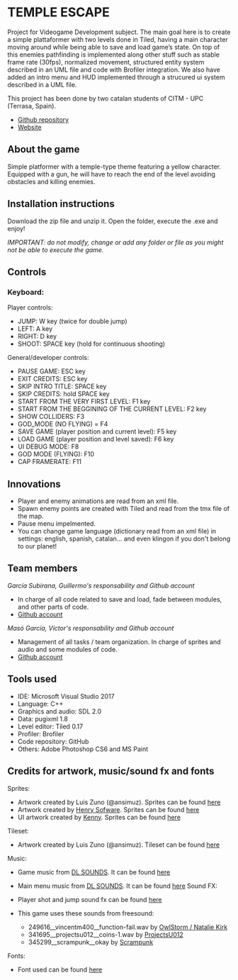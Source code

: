 ﻿# TEMPLE ESCAPE

Project for Videogame Development subject. The main goal here is to create a simple plattaformer with two levels done in Tiled, having a main character moving around while being able to save and load game’s state. On top of this enemies pathfinding is implemented along other stuff such as stable frame rate (30fps), normalized movement, structured entity system described in an UML file and code with Brofiler integration. We also have added an intro menu and HUD implemented through a strucured ui system described in a UML file.

This project has been done by two catalan students of CITM - UPC (Terrasa, Spain).  

* [Github repository](https://github.com/nintervik/Temple-Escape)  
* [Website](https://nintervik.github.io/Temple-Escape/)

## About the game
Simple platformer with a temple-type theme featuring a yellow character. Equipped with a gun, he will have to reach the end of the level avoiding obstacles and killing enemies.

## Installation instructions

Download the zip file and unzip it. Open the folder, execute the .exe and enjoy!

_IMPORTANT: do not modify, change or add any folder or file as you might not be able to execute the game._

## Controls

### Keyboard:

Player controls:
- JUMP: W key (twice for double jump)
- LEFT: A key
- RIGHT: D key
- SHOOT: SPACE key (hold for continuous shooting)

General/developer controls:
- PAUSE GAME: ESC key
- EXIT CREDITS: ESC key
- SKIP INTRO TITLE: SPACE key
- SKIP CREDITS: hold SPACE key
- START FROM THE VERY FIRST LEVEL: F1 key
- START FROM THE BEGGINING OF THE CURRENT LEVEL: F2 key
- SHOW COLLIDERS: F3
- GOD_MODE (NO FLYING) = F4
- SAVE GAME (player position and current level):  F5 key
- LOAD GAME (player position and level saved): F6 key
- UI DEBUG MODE: F8
- GOD MODE (FLYING): F10
- CAP FRAMERATE: F11

## Innovations
* Player and enemy animations are read from an xml file.
* Spawn enemy points are created with Tiled and read from the tmx file of the map.
* Pause menu impelmented.
* You can change game language (dictionary read from an xml file) in settings: english, spanish, catalan... and even klingon if you don't belong to our planet!

## Team members

_García Subirana, Guillermo's responsability and Github account_

* In charge of all code related to save and load, fade between modules, and other parts of code.
* [Github account](https://github.com/Wilhelman)

_Masó Garcia, Víctor's responsability and Github account_

* Management of all tasks / team organization. In charge of sprites and audio and some modules of code. 
* [Github account](https://github.com/nintervik)


## Tools used
* IDE: Microsoft Visual Studio 2017
* Language: C++
* Graphics and audio: SDL 2.0
* Data: pugixml 1.8
* Level editor: Tiled 0.17
* Profiler: Brofiler
* Code repository: GitHub
* Others: Adobe Photoshop CS6 and MS Paint

## Credits for artwork, music/sound fx and fonts

Sprites:

* Artwork created by Luis Zuno (@ansimuz). Sprites can be found [here](https://ansimuz.itch.io/grotto-escape-game-art-pack)
* Artwork created by [Henry Sofware](https://henrysoftware.itch.io/). Sprites can be found [here](https://henrysoftware.itch.io/free-pixel-mob)
* UI artwork created by [Kenny](http://www.kenney.nl/). Sprites can be found [here](https://opengameart.org/content/ui-pack-rpg-extension)

Tileset:

* Artwork created by Luis Zuno (@ansimuz). Tileset can be found [here](https://ansimuz.itch.io/grotto-escape-ii-art-pack-)

Music:

* Game music from [DL SOUNDS](https://www.dl-sounds.com/). It can be found [here](https://www.dl-sounds.com/royalty-free/arcade-funk/)
* Main menu music from [DL SOUNDS](https://www.dl-sounds.com/). It can be found [here](https://www.dl-sounds.com/royalty-free/8-bit-detective/)
Sound FX:

* Player shot and jump sound fx can be found [here](https://ansimuz.itch.io/grotto-escape-game-art-pack)
* This game uses these sounds from freesound:
      
	- 249616__vincentm400__function-fail.wav by [OwlStorm / Natalie Kirk](https://freesound.org/people/OwlStorm/)
	- 341695__projectsu012__coins-1.wav by  [ProjectsU012](https://freesound.org/people/ProjectsU012/)
	- 345299__scrampunk__okay by [Scrampunk](https://freesound.org/people/Scrampunk/)
	
Fonts:
* Font used can be found [here](http://tenbytwenty.com/?xxxx_posts=munro) 
